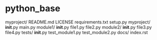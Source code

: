 # python_base

myproject/
    README.md
    LICENSE
    requirements.txt
    setup.py
    myproject/
        __init__.py
        main.py
        module1/
            __init__.py
            file1.py
            file2.py
        module2/
            __init__.py
            file3.py
            file4.py
    tests/
        __init__.py
        test_module1.py
        test_module2.py
    docs/
        index.rst
